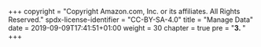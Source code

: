 +++
copyright = "Copyright Amazon.com, Inc. or its affiliates. All Rights Reserved."
spdx-license-identifier = "CC-BY-SA-4.0"
title = "Manage Data"
date = 2019-09-09T17:41:51+01:00
weight = 30
chapter = true
pre = "<b>3. </b>"
+++
